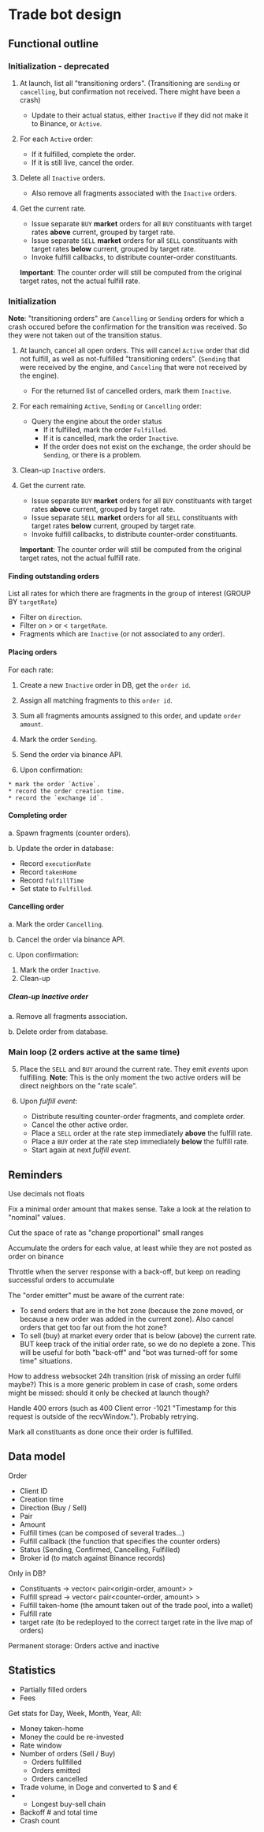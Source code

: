 # Trade bot design

## Functional outline

### Initialization - deprecated

1. At launch, list all "transitioning orders".
(Transitioning are `sending` or `cancelling`, but confirmation not received. There might have been a crash)
    * Update to their actual status, either `Inactive` if they did not make it to Binance, or `Active`.

2. For each `Active` order:
    * If it fulfilled, complete the order.
    * If it is still live, cancel the order.

3. Delete all `Inactive` orders.
    * Also remove all fragments associated with the `Inactive` orders.

4. Get the current rate.
    * Issue separate `BUY` **market** orders for all `BUY` constituants with target rates **above** current, grouped by target rate.
    * Issue separate `SELL` **market** orders for all `SELL` constituants with target rates **below** current, grouped by target rate.
    * Invoke fulfill callbacks, to distribute counter-order constituants.

   **Important**: The counter order will still be computed from the original target rates, not the actual fulfill rate.

### Initialization

**Note**: "transitioning orders" are `Cancelling` or `Sending` orders for which a crash occured
before the confirmation for the transition was received.
So they were not taken out of the transition status.

1. At launch, cancel all open orders. This will cancel `Active` order that did not fulfill,
as well as not-fulfilled "transitioning orders".
(`Sending` that were received by the engine, and `Canceling` that were not received by the engine).
    * For the returned list of cancelled orders, mark them `Inactive`.

2. For each remaining `Active`, `Sending` or `Cancelling` order:
   * Query the engine about the order status
     * If it fulfilled, mark the order `Fulfilled`.
     * If it is cancelled, mark the order `Inactive`.
     * If the order does not exist on the exchange, the order should be `Sending`, or there is a problem.

3. Clean-up `Inactive` orders.

4. Get the current rate.
    * Issue separate `BUY` **market** orders for all `BUY` constituants with target rates **above** current, grouped by target rate.
    * Issue separate `SELL` **market** orders for all `SELL` constituants with target rates **below** current, grouped by target rate.
    * Invoke fulfill callbacks, to distribute counter-order constituants.

   **Important**: The counter order will still be computed from the original target rates, not the actual fulfill rate.


#### Finding outstanding orders

List all rates for which there are fragments in the group of interest (GROUP BY `targetRate`)

  * Filter on `direction`.
  * Filter on > or < `targetRate`.
  * Fragments which are `Inactive` (or not associated to any order).

#### Placing orders

For each rate:

  1. Create a new `Inactive` order in DB, get the `order id`.

  2. Assign all matching fragments to this `order id`.

  3. Sum all fragments amounts assigned to this order, and update `order amount`.

  4. Mark the order `Sending`.

  5. Send the order via binance API.

  6. Upon confirmation:

    * mark the order `Active`.
    * record the order creation time.
    * record the `exchange id`.

#### Completing order

a. Spawn fragments (counter orders).

b. Update the order in database:

  * Record `executionRate`
  * Record `takenHome`
  * Record `fulfillTime`
  * Set state to `Fulfilled`.

#### Cancelling order

a. Mark the order `Cancelling`.

b. Cancel the order via binance API.

c.  Upon confirmation:
  1. Mark the order `Inactive`.
  2. Clean-up


##### Clean-up Inactive order

a. Remove all fragments association.

b. Delete order from database.


### Main loop (2 orders active at the same time)

5. Place the `SELL` and `BUY` around the current rate.
  They emit *events* upon fulfilling.
  **Note**: This is the only moment the two active orders will be direct neighbors on the "rate scale".

6. Upon *fulfill event*:
    * Distribute resulting counter-order fragments, and complete order.
    * Cancel the other active order.
    * Place a `SELL` order at the rate step immediately **above** the fulfill rate.
    * Place a `BUY` order at the rate step immediately **below** the fulfill rate.
    * Start again at next *fulfill event*.


## Reminders

Use decimals not floats

Fix a minimal order amount that makes sense. Take a look at the relation to "nominal" values.

Cut the space of rate as "change proportional" small ranges

Accumulate the orders for each value, at least while they are not posted as order on binance

Throttle when the server response with a back-off, but keep on reading successful orders to accumulate

The "order emitter" must be aware of the current rate:
* To send orders that are in the hot zone (because the zone moved, or because a new order was added in the current zone). Also cancel orders that get too far out from the hot zone?
* To sell (buy) at market every order that is below (above) the current rate. BUT keep track of the initial order rate, so we do no deplete a zone. This will be useful for both "back-off" and "bot was turned-off for some time" situations.

How to address websocket 24h transition (risk of missing an order fulfil maybe?) This is a more generic problem in case of crash, some orders might be missed: should it only be checked at launch though?

Handle 400 errors (such as 400 Client error -1021 "Timestamp for this request is outside of the recvWindow."). Probably retrying.

Mark all constituants as done once their order is fulfilled.


## Data model

Order
+ Client ID
+ Creation time
+ Direction (Buy / Sell)
+ Pair
+ Amount
+ Fulfill times (can be composed of several trades...)
+ Fulfill callback (the function that specifies the counter orders)
+ Status (Sending, Confirmed, Cancelling, Fulfilled)
+ Broker id (to match against Binance records)

Only in DB?
+ Constituants -> vector< pair<origin-order, amount> >
+ Fulfill spread ->  vector< pair<counter-order, amount> >
+ Fulfill taken-home (the amount taken out of the trade pool, into a wallet)
+ Fulfill rate
+ target rate (to be redeployed to the correct target rate in the live map of orders)


Permanent storage:
Orders active and inactive

## Statistics

* Partially filled orders
* Fees

Get stats for Day, Week, Month, Year, All:
* Money taken-home
* Money the could be re-invested
* Rate window
* Number of orders (Sell / Buy)
  * Orders fullfilled
  * Orders emitted
  * Orders cancelled
* Trade volume, in Doge and converted to $ and €
* * Longest buy-sell chain
* Backoff # and total time
* Crash count
